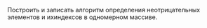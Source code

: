 Построить и записать алгоритм определения неотрицательных элементов и ихиндексов в одномерном массиве. 
